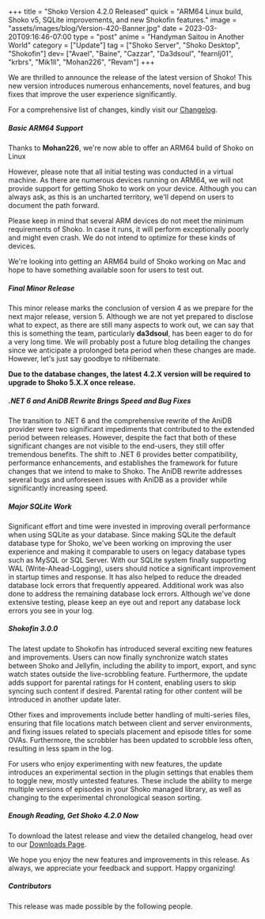+++
title = "Shoko Version 4.2.0 Released"
quick = "ARM64 Linux build, Shoko v5, SQLite improvements, and new Shokofin features."
image = "assets/images/blog/Version-420-Banner.jpg"
date = 2023-03-20T09:16:46-07:00
type = "post"
anime = "Handyman Saitou in Another World"
category = ["Update"]
tag = ["Shoko Server", "Shoko Desktop", "Shokofin"]
dev= ["Avael", "Baine", "Cazzar", "Da3dsoul", "fearnlj01", "krbrs", "Mik1ll", "Mohan226", "Revam"]
+++

We are thrilled to announce the release of the latest version of Shoko! This new version introduces numerous
enhancements, novel features, and bug fixes that improve the user experience significantly.

For a comprehensive list of changes, kindly visit our [Changelog](https://docs.shokoanime.com/changelog/).

##### Basic ARM64 Support

Thanks to **Mohan226**, we're now able to offer an ARM64 build of Shoko on Linux

However, please note that all initial testing was conducted in a virtual machine. As there are numerous devices
running on ARM64, we will not provide support for getting Shoko to work on your device. Although you can always ask,
as this is an uncharted territory, we'll depend on users to document the path forward.

Please keep in mind that several ARM devices do not meet the minimum requirements of Shoko. In case it runs, it will
perform exceptionally poorly and might even crash. We do not intend to optimize for these kinds of devices. 

We're looking into getting an ARM64 build of Shoko working on Mac and hope to have something available soon for users 
to test out. 

##### Final Minor Release

This minor release marks the conclusion of version 4 as we prepare for the next major release, version 5. Although
we are not yet prepared to disclose what to expect, as there are still many aspects to work out, we can say that
this is something the team, particularly **da3dsoul**, has been eager to do for a very long time. We will probably
post a future blog detailing the changes since we anticipate a prolonged beta period when these changes are made.
However, let's just say goodbye to nHibernate.

**Due to the database changes, the latest 4.2.X version will be required to upgrade to Shoko 5.X.X once release.**

##### .NET 6 and AniDB Rewrite Brings Speed and Bug Fixes

The transition to .NET 6 and the comprehensive rewrite of the AniDB provider were two significant impediments that
contributed to the extended period between releases. However, despite the fact that both of these significant
changes are not visible to the end-users, they still offer tremendous benefits. The shift to .NET 6 provides better
compatibility, performance enhancements, and establishes the framework for future changes that we intend to make to
Shoko. The AniDB rewrite addresses several bugs and unforeseen issues with AniDB as a provider while significantly
increasing speed.

##### Major SQLite Work

Significant effort and time were invested in improving overall performance when using SQLite as your database. Since
making SQLite the default database type for Shoko, we've been working on improving the user experience and making it
comparable to users on legacy database types such as MySQL or SQL Server. With our SQLite system finally supporting
WAL (Write-Ahead-Logging), users should notice a significant improvement in startup times and response. It has also
helped to reduce the dreaded database lock errors that frequently appeared. Additional work was also done to address the
remaining database lock errors. Although we've done extensive testing, please keep an eye out and report any database
lock errors you see in your log.

##### Shokofin 3.0.0

The latest update to Shokofin has introduced several exciting new features and improvements. Users can now finally
synchronize watch states between Shoko and Jellyfin, including the ability to import, export, and sync watch states
outside the live-scrobbling feature. Furthermore, the update adds support for parental ratings for H content, enabling
users to skip syncing such content if desired. Parental rating for other content will be introduced in another update
later.

Other fixes and improvements include better handling of multi-series files, ensuring that file locations match between
client and server environments, and fixing issues related to specials placement and episode titles for some OVAs.
Furthermore, the scrobbler has been updated to scrobble less often, resulting in less spam in the log.

For users who enjoy experimenting with new features, the update introduces an experimental section in the plugin
settings that enables them to toggle new, mostly untested features. These include the ability to merge multiple versions
of episodes in your Shoko managed library, as well as changing to the experimental chronological season sorting.

##### Enough Reading, Get Shoko 4.2.0 Now

To download the latest release and view the detailed changelog, head over to
our [Downloads Page](https://shokoanime.com/downloads/).

We hope you enjoy the new features and improvements in this release. As always, we appreciate your feedback and support.
Happy organizing!

##### Contributors

This release was made possible by the following people.
